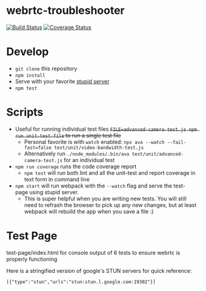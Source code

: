 # webrtc-troubleshooter

[![Build Status](https://travis-ci.org/MyPureCloud/webrtc-troubleshooter.svg?branch=master)](https://travis-ci.org/MyPureCloud/webrtc-troubleshooter)
[![Coverage Status](https://coveralls.io/repos/github/MyPureCloud/webrtc-troubleshooter/badge.svg?branch=master)](https://coveralls.io/github/MyPureCloud/webrtc-troubleshooter?branch=master)


# Develop

* `git clone` this repository
* `npm install`
* Serve with your favorite [stupid server](https://www.npmjs.com/package/stupid-server)
* `npm test`

# Scripts 

* Useful for running individual test files ~~`FILE=advanced-camera-test.js npm run unit-test-file` to run a single test file~~
  * Personal favorite is with `watch` enabled: `npx ava --watch --fail-fast=false test/unit/video-bandwidth-test.js`
  * Alternatively run `./node_modules/.bin/ava test/unit/advanced-camera-test.js` for an individual test
* `npm run coverage` runs the code coverage report
  * `npm test` will run both lint and all the unit-test and report coverage in text form in command line
* `npm start` will run webpack with the `--watch` flag and serve the test-page using stupid server. 
  * This is super helpful when you are writing new tests. You will still need to refrash the browser to pick up any new changes, but at least webpack will rebuild the app when you save a file :) 

# Test Page

test-page/index.html
for console output of 6 tests to ensure webrtc is properly functioning

Here is a stringified version of google's STUN servers for quick reference: 

```
[{"type":"stun","urls":"stun:stun.l.google.com:19302"}]
```
